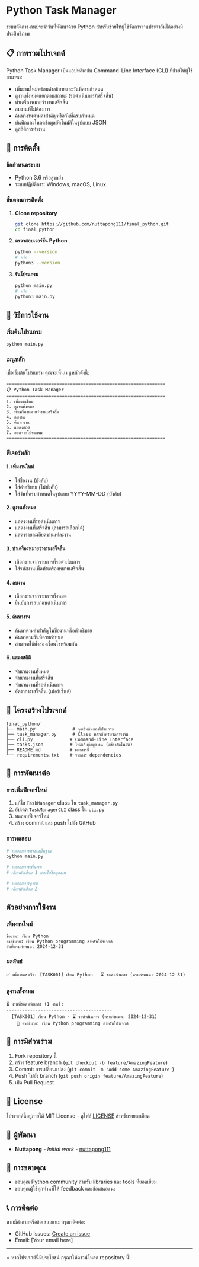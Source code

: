 # Python Task Manager

ระบบจัดการงานประจำวันที่พัฒนาด้วย Python สำหรับช่วยให้ผู้ใช้จัดการงานประจำวันได้อย่างมีประสิทธิภาพ

## 📋 ภาพรวมโปรเจกต์

Python Task Manager เป็นแอปพลิเคชัน Command-Line Interface (CLI) ที่ช่วยให้ผู้ใช้สามารถ:
- เพิ่มงานใหม่พร้อมคำอธิบายและวันที่ครบกำหนด
- ดูงานทั้งหมดแยกตามสถานะ (รอดำเนินการ/เสร็จสิ้น)
- ทำเครื่องหมายว่างานเสร็จสิ้น
- ลบงานที่ไม่ต้องการ
- ค้นหางานตามคำสำคัญหรือวันที่ครบกำหนด
- บันทึกและโหลดข้อมูลอัตโนมัติในรูปแบบ JSON
- ดูสถิติการทำงาน

## 🚀 การติดตั้ง

### ข้อกำหนดระบบ
- Python 3.6 หรือสูงกว่า
- ระบบปฏิบัติการ: Windows, macOS, Linux

### ขั้นตอนการติดตั้ง

1. **Clone repository**
   ```bash
   git clone https://github.com/nuttapong111/final_python.git
   cd final_python
   ```

2. **ตรวจสอบเวอร์ชัน Python**
   ```bash
   python --version
   # หรือ
   python3 --version
   ```

3. **รันโปรแกรม**
   ```bash
   python main.py
   # หรือ
   python3 main.py
   ```

## 🎯 วิธีการใช้งาน

### เริ่มต้นโปรแกรม
```bash
python main.py
```

### เมนูหลัก
เมื่อเริ่มต้นโปรแกรม คุณจะเห็นเมนูหลักดังนี้:

```
============================================================
📋 Python Task Manager
============================================================
1. เพิ่มงานใหม่
2. ดูงานทั้งหมด
3. ทำเครื่องหมายว่างานเสร็จสิ้น
4. ลบงาน
5. ค้นหางาน
6. แสดงสถิติ
7. ออกจากโปรแกรม
============================================================
```

### ฟีเจอร์หลัก

#### 1. เพิ่มงานใหม่
- ใส่ชื่องาน (บังคับ)
- ใส่คำอธิบาย (ไม่บังคับ)
- ใส่วันที่ครบกำหนดในรูปแบบ YYYY-MM-DD (บังคับ)

#### 2. ดูงานทั้งหมด
- แสดงงานที่รอดำเนินการ
- แสดงงานที่เสร็จสิ้น (สามารถเลือกได้)
- แสดงรายละเอียดงานแต่ละงาน

#### 3. ทำเครื่องหมายว่างานเสร็จสิ้น
- เลือกงานจากรายการที่รอดำเนินการ
- ใส่รหัสงานเพื่อทำเครื่องหมายเสร็จสิ้น

#### 4. ลบงาน
- เลือกงานจากรายการทั้งหมด
- ยืนยันการลบก่อนดำเนินการ

#### 5. ค้นหางาน
- ค้นหาตามคำสำคัญในชื่องานหรือคำอธิบาย
- ค้นหาตามวันที่ครบกำหนด
- สามารถใช้ทั้งสองเงื่อนไขพร้อมกัน

#### 6. แสดงสถิติ
- จำนวนงานทั้งหมด
- จำนวนงานที่เสร็จสิ้น
- จำนวนงานที่รอดำเนินการ
- อัตราการเสร็จสิ้น (เปอร์เซ็นต์)

## 📁 โครงสร้างโปรเจกต์

```
final_python/
├── main.py              # จุดเริ่มต้นของโปรแกรม
├── task_manager.py      # Class หลักสำหรับจัดการงาน
├── cli.py              # Command-Line Interface
├── tasks.json          # ไฟล์เก็บข้อมูลงาน (สร้างอัตโนมัติ)
├── README.md           # เอกสารนี้
└── requirements.txt    # รายการ dependencies
```

## 🔧 การพัฒนาต่อ

### การเพิ่มฟีเจอร์ใหม่
1. แก้ไข `TaskManager` class ใน `task_manager.py`
2. อัปเดต `TaskManagerCLI` class ใน `cli.py`
3. ทดสอบฟีเจอร์ใหม่
4. สร้าง commit และ push ไปยัง GitHub

### การทดสอบ
```bash
# ทดสอบการทำงานพื้นฐาน
python main.py

# ทดสอบการเพิ่มงาน
# เลือกตัวเลือก 1 และใส่ข้อมูลงาน

# ทดสอบการดูงาน
# เลือกตัวเลือก 2
```

## ตัวอย่างการใช้งาน

### เพิ่มงานใหม่
```
ชื่องาน: เรียน Python
คำอธิบาย: เรียน Python programming สำหรับโปรเจกต์
วันที่ครบกำหนด: 2024-12-31
```

### ผลลัพธ์
```
✅ เพิ่มงานสำเร็จ: [TASK001] เรียน Python - ⏳ รอดำเนินการ (ครบกำหนด: 2024-12-31)
```

### ดูงานทั้งหมด
```
⏳ งานที่รอดำเนินการ (1 งาน):
----------------------------------------
  [TASK001] เรียน Python - ⏳ รอดำเนินการ (ครบกำหนด: 2024-12-31)
    📝 คำอธิบาย: เรียน Python programming สำหรับโปรเจกต์
```

## 🤝 การมีส่วนร่วม

1. Fork repository นี้
2. สร้าง feature branch (`git checkout -b feature/AmazingFeature`)
3. Commit การเปลี่ยนแปลง (`git commit -m 'Add some AmazingFeature'`)
4. Push ไปยัง branch (`git push origin feature/AmazingFeature`)
5. เปิด Pull Request

## 📝 License

โปรเจกต์นี้อยู่ภายใต้ MIT License - ดูไฟล์ [LICENSE](LICENSE) สำหรับรายละเอียด

## 👥 ผู้พัฒนา

- **Nuttapong** - *Initial work* - [nuttapong111](https://github.com/nuttapong111)

## 🙏 การขอบคุณ

- ขอบคุณ Python community สำหรับ libraries และ tools ที่ยอดเยี่ยม
- ขอบคุณผู้ใช้ทุกท่านที่ให้ feedback และข้อเสนอแนะ

## 📞 การติดต่อ

หากมีคำถามหรือข้อเสนอแนะ กรุณาติดต่อ:
- GitHub Issues: [Create an issue](https://github.com/nuttapong111/final_python/issues)
- Email: [Your email here]

---

⭐ หากโปรเจกต์นี้มีประโยชน์ กรุณาให้ดาวน์โหลด repository นี้!
